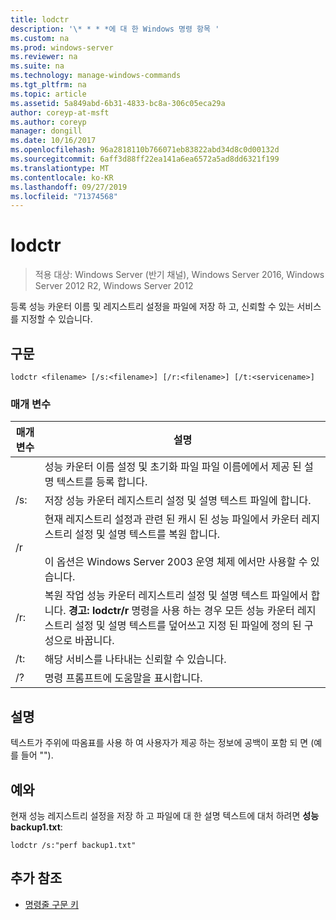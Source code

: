 ```yaml
---
title: lodctr
description: '\* * * *에 대 한 Windows 명령 항목 '
ms.custom: na
ms.prod: windows-server
ms.reviewer: na
ms.suite: na
ms.technology: manage-windows-commands
ms.tgt_pltfrm: na
ms.topic: article
ms.assetid: 5a849abd-6b31-4833-bc8a-306c05eca29a
author: coreyp-at-msft
ms.author: coreyp
manager: dongill
ms.date: 10/16/2017
ms.openlocfilehash: 96a2818110b766071eb83822abd34d8c0d00132d
ms.sourcegitcommit: 6aff3d88ff22ea141a6ea6572a5ad8dd6321f199
ms.translationtype: MT
ms.contentlocale: ko-KR
ms.lasthandoff: 09/27/2019
ms.locfileid: "71374568"
---
```

# <a name="lodctr"></a>lodctr

>적용 대상: Windows Server (반기 채널), Windows Server 2016, Windows Server 2012 R2, Windows Server 2012

등록 성능 카운터 이름 및 레지스트리 설정을 파일에 저장 하 고, 신뢰할 수 있는 서비스를 지정할 수 있습니다.
## <a name="syntax"></a>구문
```
lodctr <filename> [/s:<filename>] [/r:<filename>] [/t:<servicename>]
```
### <a name="parameters"></a>매개 변수

|    매개 변수     |                                                                                                                                         설명                                                                                                                                          |
|------------------|----------------------------------------------------------------------------------------------------------------------------------------------------------------------------------------------------------------------------------------------------------------------------------------------|
|    <filename>    |                                                                                          성능 카운터 이름 설정 및 초기화 파일 파일 이름에에서 제공 된 설명 텍스트를 등록 합니다.                                                                                          |
|  /s: <filename>   |                                                                                                       저장 성능 카운터 레지스트리 설정 및 설명 텍스트 파일에 <filename>합니다.                                                                                                       |
|        /r        |                                현재 레지스트리 설정과 관련 된 캐시 된 성능 파일에서 카운터 레지스트리 설정 및 설명 텍스트를 복원 합니다.<br /><br />이 옵션은 Windows Server 2003 운영 체제 에서만 사용할 수 있습니다.                                |
|  /r: <filename>   | 복원 작업 성능 카운터 레지스트리 설정 및 설명 텍스트 파일에서 <filename>합니다. **경고:** **lodctr/r** 명령을 사용 하는 경우 모든 성능 카운터 레지스트리 설정 및 설명 텍스트를 덮어쓰고 지정 된 파일에 정의 된 구성으로 바꿉니다. |
| /t: <servicename> |                                                                                                                       해당 서비스를 나타내는 <servicename> 신뢰할 수 있습니다.                                                                                                                       |
|        /?        |                                                                                                                             명령 프롬프트에 도움말을 표시합니다.                                                                                                                             |

## <a name="remarks"></a>설명
텍스트가 주위에 따옴표를 사용 하 여 사용자가 제공 하는 정보에 공백이 포함 되 면 (예를 들어 "<filename>").
## <a name="BKMK_Examples"></a>예와
현재 성능 레지스트리 설정을 저장 하 고 파일에 대 한 설명 텍스트에 대처 하려면 **성능 backup1.txt**:
```
lodctr /s:"perf backup1.txt"
```
## <a name="additional-references"></a>추가 참조
-   [명령줄 구문 키](command-line-syntax-key.md)

